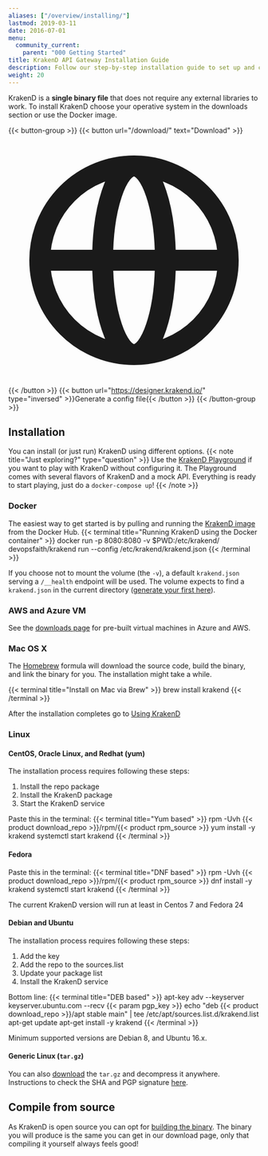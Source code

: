 ```yaml
---
aliases: ["/overview/installing/"]
lastmod: 2019-03-11
date: 2016-07-01
menu:
  community_current:
    parent: "000 Getting Started"
title: KrakenD API Gateway Installation Guide
description: Follow our step-by-step installation guide to set up and configure KrakenD API Gateway, enabling efficient and scalable API management.
weight: 20
---
```

KrakenD is a **single binary file** that does not require any external libraries to work. To install KrakenD choose your operative system in the downloads section or use the Docker image.


{{< button-group >}}
{{< button url="/download/" text="Download" >}}<svg xmlns="http://www.w3.org/2000/svg" class="h-5 w-5" fill="none" viewBox="0 0 24 24" stroke="currentColor">
<path stroke-linecap="round" stroke-linejoin="round" stroke-width="2" d="M21 12a9 9 0 01-9 9m9-9a9 9 0 00-9-9m9 9H3m9 9a9 9 0 01-9-9m9 9c1.657 0 3-4.03 3-9s-1.343-9-3-9m0 18c-1.657 0-3-4.03-3-9s1.343-9 3-9m-9 9a9 9 0 019-9" />
</svg>{{< /button >}}
{{< button url="https://designer.krakend.io/" type="inversed" >}}Generate a config file{{< /button >}}
{{< /button-group >}}

## Installation
You can install (or just run) KrakenD using different options.
{{< note title="Just exploring?" type="question" >}}
Use the [KrakenD Playground](https://github.com/krakendio/playground-community) if you want to play with KrakenD without configuring it. The Playground comes with several flavors of KrakenD and a mock API. Everything is ready to start playing, just do a `docker-compose up`!
{{< /note >}}

### Docker
The easiest way to get started is by pulling and running the [KrakenD image](https://hub.docker.com/r/devopsfaith/krakend/) from the Docker Hub.
{{< terminal title="Running KrakenD using the Docker container" >}}
docker run -p 8080:8080 -v $PWD:/etc/krakend/ devopsfaith/krakend run --config /etc/krakend/krakend.json
{{< /terminal >}}

If you choose not to mount the volume (the `-v`), a default `krakend.json` serving a `/__health` endpoint will be used. The volume expects to find a `krakend.json` in the current directory ([generate your first here](https://designer.krakend.io/)).

### AWS and Azure VM
See the [downloads page](/download/) for pre-built virtual machines in Azure and AWS.

### Mac OS X
The [Homebrew](https://brew.sh/) formula will download the source code, build the binary, and link the binary for you. The installation might take a while.

{{< terminal title="Install on Mac via Brew" >}}
brew install krakend
{{< /terminal >}}

After the installation completes go to [Using KrakenD](/docs/overview/run/)

### Linux

#### CentOS, Oracle Linux, and Redhat (yum)
The installation process requires following these steps:

1. Install the repo package
2. Install the KrakenD package
3. Start the KrakenD service

Paste this in the terminal:
{{< terminal title="Yum based" >}}
rpm -Uvh {{< product download_repo >}}/rpm/{{< product rpm_source >}}
yum install -y krakend
systemctl start krakend
{{< /terminal >}}

#### Fedora
Paste this in the terminal:
{{< terminal title="DNF based" >}}
rpm -Uvh {{< product download_repo >}}/rpm/{{< product rpm_source >}}
dnf install -y krakend
systemctl start krakend
{{< /terminal >}}

The current KrakenD version will run at least in Centos 7 and Fedora 24

#### Debian and Ubuntu

The installation process requires following these steps:

1. Add the key
2. Add the repo to the sources.list
3. Update your package list
4. Install the KrakenD service

Bottom line:
{{< terminal title="DEB based" >}}
apt-key adv --keyserver keyserver.ubuntu.com --recv {{< param pgp_key >}}
echo "deb {{< product download_repo >}}/apt stable main" | tee /etc/apt/sources.list.d/krakend.list
apt-get update
apt-get install -y krakend
{{< /terminal >}}

Minimum supported versions are Debian 8, and Ubuntu 16.x.

#### Generic Linux (`tar.gz`)
You can also [download](/download/) the `tar.gz` and decompress it anywhere. Instructions to check the SHA and PGP signature [here](/docs/overview/verifying-packages/).


## Compile from source
As KrakenD is open source you can opt for [building the binary](https://github.com/krakendio/krakend-ce). The binary you will produce is the same you can get in our download page, only that compiling it yourself always feels good!
